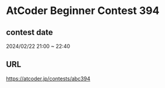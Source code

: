 # AtCoder Beginner Contest 394

## contest date 
2024/02/22 21:00 ~ 22:40

## URL
https://atcoder.jp/contests/abc394
